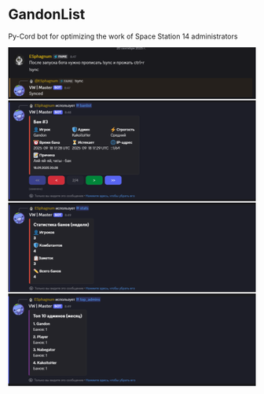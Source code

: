 # GandonList
Py-Cord bot for optimizing the work of Space Station 14 administrators

![alt text](https://github.com/ESphagnum/GandonList/blob/main/images/sync.png?raw=true)
![alt text](https://github.com/ESphagnum/GandonList/blob/main/images/banlist.png?raw=true)
![alt text](https://github.com/ESphagnum/GandonList/blob/main/images/stats.png?raw=true)
![alt text](https://github.com/ESphagnum/GandonList/blob/main/images/top_admins.png?raw=true)
